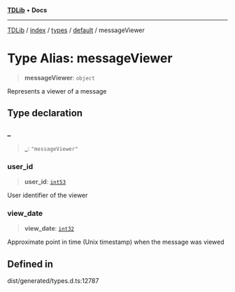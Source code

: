 [**TDLib**](../../../../../../README.md) • **Docs**

***

[TDLib](../../../../../../modules.md) / [index](../../../../../README.md) / [types](../../../README.md) / [default](../README.md) / messageViewer

# Type Alias: messageViewer

> **messageViewer**: `object`

Represents a viewer of a message

## Type declaration

### \_

> **\_**: `"messageViewer"`

### user\_id

> **user\_id**: [`int53`](int53.md)

User identifier of the viewer

### view\_date

> **view\_date**: [`int32`](int32.md)

Approximate point in time (Unix timestamp) when the message was viewed

## Defined in

dist/generated/types.d.ts:12787
